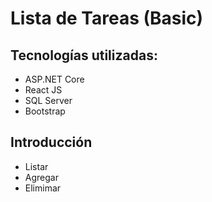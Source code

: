 # Lista de Tareas (Basic)

## Tecnologías utilizadas:
- ASP.NET Core
- React JS
- SQL Server
- Bootstrap

## Introducción
- Listar
- Agregar
- Elimimar
